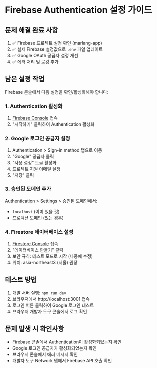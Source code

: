 # Firebase Authentication 설정 가이드

## 문제 해결 완료 사항

1. ✅ Firebase 프로젝트 설정 확인 (marlang-app)
2. ✅ 실제 Firebase 설정값으로 `.env` 파일 업데이트
3. ✅ Google OAuth 공급자 설정 개선
4. ✅ 에러 처리 및 로깅 추가

## 남은 설정 작업

Firebase 콘솔에서 다음 설정을 확인/활성화해야 합니다:

### 1. Authentication 활성화
1. [Firebase Console](https://console.firebase.google.com/project/marlang-app/authentication) 접속
2. "시작하기" 클릭하여 Authentication 활성화

### 2. Google 로그인 공급자 설정
1. Authentication > Sign-in method 탭으로 이동
2. "Google" 공급자 클릭
3. "사용 설정" 토글 활성화
4. 프로젝트 지원 이메일 설정
5. "저장" 클릭

### 3. 승인된 도메인 추가
Authentication > Settings > 승인된 도메인에서:
- `localhost` (이미 있을 것)
- 프로덕션 도메인 (있는 경우)

### 4. Firestore 데이터베이스 설정
1. [Firestore Console](https://console.firebase.google.com/project/marlang-app/firestore) 접속
2. "데이터베이스 만들기" 클릭
3. 보안 규칙: 테스트 모드로 시작 (나중에 수정)
4. 위치: asia-northeast3 (서울) 권장

## 테스트 방법
1. 개발 서버 실행: `npm run dev`
2. 브라우저에서 http://localhost:3001 접속
3. 로그인 버튼 클릭하여 Google 로그인 테스트
4. 브라우저 개발자 도구 콘솔에서 로그 확인

## 문제 발생 시 확인사항
- Firebase 콘솔에서 Authentication이 활성화되었는지 확인
- Google 로그인 공급자가 활성화되었는지 확인  
- 브라우저 콘솔에서 에러 메시지 확인
- 개발자 도구 Network 탭에서 Firebase API 호출 확인